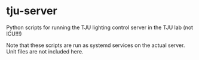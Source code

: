 # tju-server
Python scripts for running the TJU lighting control server in the TJU lab (not ICU!!!)

Note that these scripts are run as systemd services on the actual server. Unit files are not included here.

